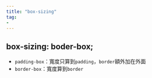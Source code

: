 ```yaml
---
title: "box-sizing"
tag: 
- 
---
```

## box-sizing: boder-box;
- `padding-box`：寬度只算到`padding`，`border`額外加在外面
- `border-box`：寬度算到`border`